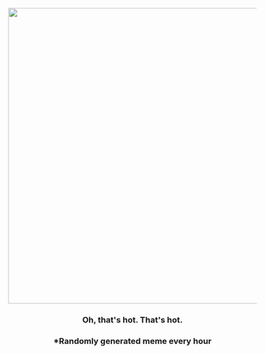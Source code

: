 <p align="center">
        <img src="https://i.redd.it/pual132gd2q81.png" width="600" height="600">
        </p>
        <h3 align="center">Oh, that's hot. That's hot.</h3>
        <h3 align="center">*Randomly generated meme every hour</h3>
    